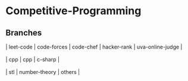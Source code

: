 # Competitive-Programming

## Branches
| leet-code | code-forces |  code-chef |  hacker-rank |  uva-online-judge  | <br> <br>
|   cpp  |  cpp   | c-sharp  |     <br> <br>
| stl  | number-theory | others | <br> <br>



